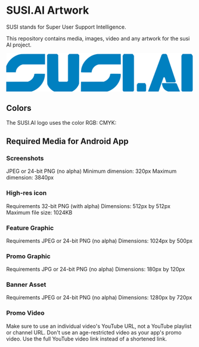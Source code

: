 # SUSI.AI Artwork

SUSI stands for Super User Support Intelligence.

This repository contains media, images, video and any artwork for the susi AI project.

![alt text](/logo/png/SUSI.AI_logo.png "SUSI.AI logo")

## Colors

The SUSI.AI logo uses the color
RGB:
CMYK: 

## Required Media for Android App

### Screenshots

JPEG or 24-bit PNG (no alpha)
Minimum dimension: 320px
Maximum dimension: 3840px

### High-res icon

Requirements
32-bit PNG (with alpha)
Dimensions: 512px by 512px
Maximum file size: 1024KB

### Feature Graphic

Requirements
JPEG or 24-bit PNG (no alpha)
Dimensions: 1024px by 500px

### Promo Graphic

Requirements
JPG or 24-bit PNG (no alpha)
Dimensions: 180px by 120px

### Banner Asset

Requirements
JPEG or 24-bit PNG (no alpha)
Dimensions: 1280px by 720px

### Promo Video

Make sure to use an individual video's YouTube URL, not a YouTube playlist or channel URL.
Don't use an age-restricted video as your app's promo video.
Use the full YouTube video link instead of a shortened link.
